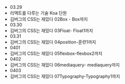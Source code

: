 - 03.29
- 리액트를 다루는 기술 Koa 단원 
- 김버그의 CSS는 재밌다 02Box - Box까지
- 03.30
- 김버그의 CSS는 재밌다 03Float- Float1까지
- 03.31
- 김버그의 CSS는 재밌다 04position-훈련1까지
- 0401
- 김버그의 CSS는 재밌다 05flexbox-flexbox2까지
- 0402
- 김버그의 CSS는 재밌다 06mediaquery- mediaquery까지
- 0403
- 김버그의 CSS는 재밌다 07Typography-Typography1까지

